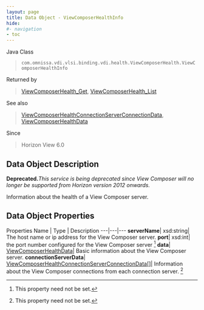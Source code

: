 ```yaml
---
layout: page
title: Data Object - ViewComposerHealthInfo
hide:
#- navigation
- toc
---
```






Java Class
> `com.omnissa.vdi.vlsi.binding.vdi.health.ViewComposerHealth.ViewComposerHealthInfo`

Returned by
> [ViewComposerHealth_Get](vdi.health.ViewComposerHealth.md#get), [ViewComposerHealth_List](vdi.health.ViewComposerHealth.md#list)

See also
> [ViewComposerHealthConnectionServerConnectionData](vdi.health.ViewComposerHealth.ConnectionServerConnectionData.md), [ViewComposerHealthData](vdi.health.ViewComposerHealth.ViewComposerHealthData.md)

Since
> Horizon View 6.0


## Data Object Description

**Deprecated.**_This service is being deprecated since View Composer will no longer be supported from Horizon version 2012 onwards._

Information about the health of a View Composer server.

## Data Object Properties
Properties
Name |  Type |  Description
---|---|---
**serverName**|  xsd:string|  The host name or ip address for the View Composer server.
**port**|  xsd:int|  the port number configured for the View Composer server [^1]
**data**| [ViewComposerHealthData](vdi.health.ViewComposerHealth.ViewComposerHealthData.md)|  Basic information about the View Composer server.
**connectionServerData**| [ViewComposerHealthConnectionServerConnectionData[]](vdi.health.ViewComposerHealth.ConnectionServerConnectionData.md)|  Information about the View Composer connections from each connection server. [^1]


 


[^1]: This property need not be set.